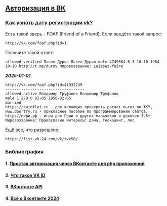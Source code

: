 ## [Авторизация в ВК](#) 

### [Как узнать дату регистрации vk?](https://ru.stackoverflow.com/questions/315393/Как-узнать-дату-регистрации-vk)

Есть такой зверь - FOAF (Friend of a Friend). Если введёте такой запрос:

```
http://vk.com/foaf.php?id=1
```
Получите такой ответ:
```
allowed verified Павел Дуров Павел Дуров male 4749564 0 3 10-10 1984-10-10 http://t.me/durov Мировоззрение: Laissez-faire
```

***2025-01-01***:

```
http://vk.com/foaf.php?id=41932239
-----------------------------------
allowed active Владимир Труфанов Владимир Труфанов 
male 1 278 0 02-05 1958-02-05 
married 
https://kwinflat.ru - для желающих проверить расчет льгот по ЖКУ,
www.doortry.ru - прикладное пособие по программированию сайтов, 
http://пифи.рф - игры для Гоши и других мальчиков и девочек 3.5+ Мировоззрение: Православие Интересы: дача, геокэшинг, лес
```

Ещё все, что разрешено:
```
https://list-vk-24.com/vk/tve58/
```



### Библиография

#### 1. [Простая авторизация через ВКонтакте для php приложений](https://github.com/blohinn/simple-php-vk-auth)

#### 2. [Что такое VK ID](https://id.vk.com/about/business/go/docs/ru/vkid/latest/vk-id/intro/start-page)

#### 3. [ВКонтакте API](https://vk.com/club1)

#### 4. [Всё о Вконтакте 2024](https://online-vkontakte.ru/)





